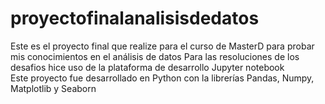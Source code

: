 # proyectofinalanalisisdedatos
Este es el proyecto final que realize para el curso de MasterD para probar mis conocimientos en el análisis de datos
Para las resoluciones de los desafios hice uso de la plataforma de desarrollo Jupyter notebook <br>
Este proyecto fue desarrollado en Python con la librerías Pandas, Numpy, Matplotlib  y Seaborn
